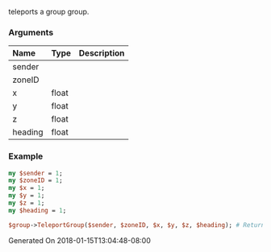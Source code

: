 teleports a group group.
### Arguments
**Name**|**Type**|**Description**
:---|:---|:---
sender||
zoneID||
x|float|
y|float|
z|float|
heading|float|

### Example

```perl
my $sender = 1;
my $zoneID = 1;
my $x = 1;
my $y = 1;
my $z = 1;
my $heading = 1;

$group->TeleportGroup($sender, $zoneID, $x, $y, $z, $heading); # Returns void
```


Generated On 2018-01-15T13:04:48-08:00